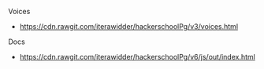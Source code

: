 Voices
* https://cdn.rawgit.com/iterawidder/hackerschoolPg/v3/voices.html

Docs
* https://cdn.rawgit.com/iterawidder/hackerschoolPg/v6/js/out/index.html
